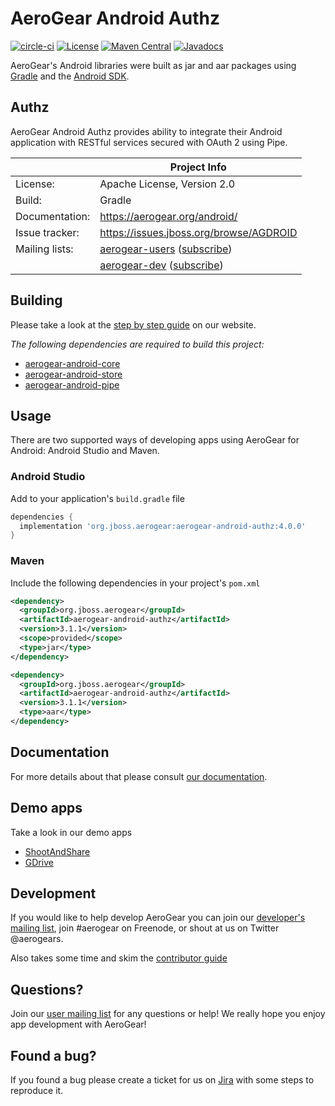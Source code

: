 # AeroGear Android Authz

[![circle-ci](https://img.shields.io/circleci/project/github/aerogear/aerogear-android-authz/master.svg)](https://circleci.com/gh/aerogear/aerogear-android-authz)
[![License](https://img.shields.io/badge/-Apache%202.0-blue.svg)](https://opensource.org/s/Apache-2.0)
[![Maven Central](https://img.shields.io/maven-central/v/org.jboss.aerogear/aerogear-android-authz.svg)](http://search.maven.org/#search%7Cga%7C1%7Caerogear-android-authz)
[![Javadocs](http://www.javadoc.io/badge/org.jboss.aerogear/aerogear-android-authz.svg?color=blue)](http://www.javadoc.io/doc/org.jboss.aerogear/aerogear-android-authz)

AeroGear's Android libraries were built as jar and aar packages using [Gradle](http://gradle.org/) and the [Android SDK](https://developer.android.com/studio/index.html).
## Authz

AeroGear Android Authz provides ability to integrate their Android application with RESTful services secured with OAuth 2 using Pipe.

|                 | Project Info  |
| --------------- | ------------- |
| License:        | Apache License, Version 2.0  |
| Build:          | Gradle  |
| Documentation:  | https://aerogear.org/android/ |
| Issue tracker:  | https://issues.jboss.org/browse/AGDROID  |
| Mailing lists:  | [aerogear-users](http://aerogear-users.1116366.n5.nabble.com/) ([subscribe](https://lists.jboss.org/mailman/listinfo/aerogear-users))  |
|                 | [aerogear-dev](http://aerogear-dev.1069024.n5.nabble.com/) ([subscribe](https://lists.jboss.org/mailman/listinfo/aerogear-dev))  |

## Building

Please take a look at the [step by step guide](http://aerogear.org/docs/guides/aerogear-android/how-to-build-aerogear-android/) on our website.

*The following dependencies are required to build this project:*

* [aerogear-android-core](http://github.com/aerogear/aerogear-android-core)
* [aerogear-android-store](http://github.com/aerogear/aerogear-android-store)
* [aerogear-android-pipe](http://github.com/aerogear/aerogear-android-pipe)

## Usage

There are two supported ways of developing apps using AeroGear for Android: Android Studio and Maven.

### Android Studio

Add to your application's `build.gradle` file

```groovy
dependencies {
  implementation 'org.jboss.aerogear:aerogear-android-authz:4.0.0'
}
```

### Maven

Include the following dependencies in your project's `pom.xml`

```xml
<dependency>
  <groupId>org.jboss.aerogear</groupId>
  <artifactId>aerogear-android-authz</artifactId>
  <version>3.1.1</version>
  <scope>provided</scope>
  <type>jar</type>
</dependency>

<dependency>
  <groupId>org.jboss.aerogear</groupId>
  <artifactId>aerogear-android-authz</artifactId>
  <version>3.1.1</version>
  <type>aar</type>
</dependency>
```

## Documentation

For more details about that please consult [our documentation](http://aerogear.org/android/).

## Demo apps

Take a look in our demo apps

* [ShootAndShare](https://github.com/aerogear/aerogear-android-cookbook/blob/master/ShootAndShare)
* [GDrive](https://github.com/aerogear/aerogear-android-cookbook/blob/master/GDrive)

## Development

If you would like to help develop AeroGear you can join our [developer's mailing list](https://lists.jboss.org/mailman/listinfo/aerogear-dev), join #aerogear on Freenode, or shout at us on Twitter @aerogears.

Also takes some time and skim the [contributor guide](http://aerogear.org/docs/guides/Contributing/)

## Questions?

Join our [user mailing list](https://lists.jboss.org/mailman/listinfo/aerogear-users) for any questions or help! We really hope you enjoy app development with AeroGear!

## Found a bug?

If you found a bug please create a ticket for us on [Jira](https://issues.jboss.org/browse/AGDROID) with some steps to reproduce it.

